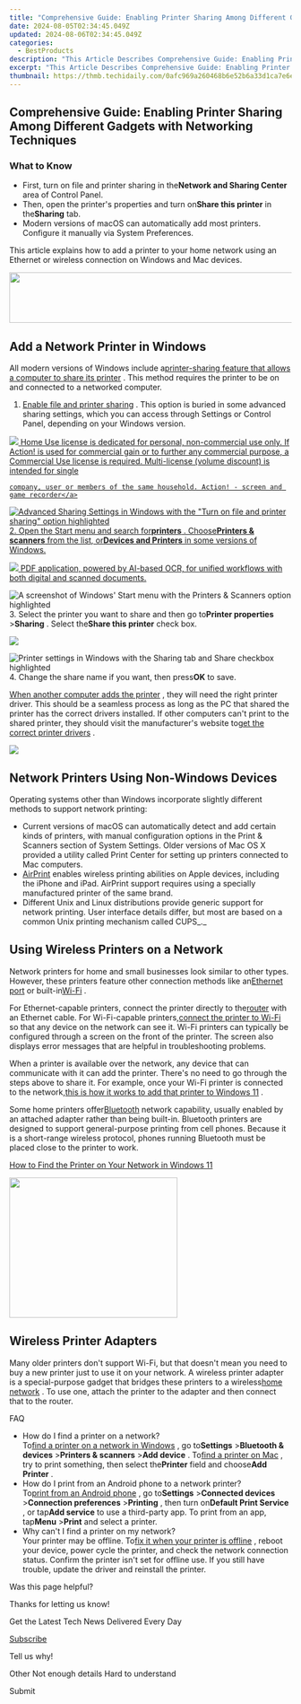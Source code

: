 ```yaml
---
title: "Comprehensive Guide: Enabling Printer Sharing Among Different Gadgets with Networking Techniques"
date: 2024-08-05T02:34:45.049Z
updated: 2024-08-06T02:34:45.049Z
categories:
  - BestProducts
description: "This Article Describes Comprehensive Guide: Enabling Printer Sharing Among Different Gadgets with Networking Techniques"
excerpt: "This Article Describes Comprehensive Guide: Enabling Printer Sharing Among Different Gadgets with Networking Techniques"
thumbnail: https://thmb.techidaily.com/0afc969a260468b6e52b6a33d1ca7e6eed63bd07ec976231956f9d4e1713d1ee.jpg
---
```


## Comprehensive Guide: Enabling Printer Sharing Among Different Gadgets with Networking Techniques
### What to Know

* First, turn on file and printer sharing in the**Network and Sharing Center** area of Control Panel.
* Then, open the printer's properties and turn on**Share this printer** in the**Sharing**  tab.
* Modern versions of macOS can automatically add most printers. Configure it manually via System Preferences.

 This article explains how to add a printer to your home network using an Ethernet or wireless connection on Windows and Mac devices.

<!-- affiliate ads begin -->
<a href="https://laganoo.pxf.io/c/5597632/1657399/16446" target="_top" id="1657399"><img src="//a.impactradius-go.com/display-ad/16446-1657399" border="0" alt="" width="728" height="90"/></a><img height="0" width="0" src="https://imp.pxf.io/i/5597632/1657399/16446" style="position:absolute;visibility:hidden;" border="0" />
<!-- affiliate ads end -->
## Add a Network Printer in Windows

 All modern versions of Windows include a[printer-sharing feature that allows a computer to share its printer](https://www.lifewire.com/windows-file-and-printer-sharing-818221) . This method requires the printer to be on and connected to a networked computer.

1. [Enable file and printer sharing](https://www.lifewire.com/windows-file-and-printer-sharing-818221) . This option is buried in some advanced sharing settings, which you can access through Settings or Control Panel, depending on your Windows version.  
<!-- affiliate ads begin -->
<a href="https://checkout.mirillis.com/order/checkout.php?PRODS=4704640&QTY=1&AFFILIATE=108875&CART=1"> <img src="https://secure.avangate.com/images/merchant/547a5a56d43f6d40f9a6a2f76501d013/products/1_mirillis_action_boxshot_store_1x.jpg" border="0">
	Home Use license is dedicated for personal, non-commercial use only. 
	If Action! is used for commercial gain or to further any commercial purpose, 
	a Commercial Use license is required. Multi-license (volume discount) is intended for single 
 
	company, user or members of the same household. Action! - screen and game recorder</a>
<!-- affiliate ads end -->
![Advanced Sharing Settings in Windows with the "Turn on file and printer sharing" option highlighted](https://www.lifewire.com/thmb/QeoZXTgCkhrKeEKJ8FXMiuN9Dmo=/1500x0/filters:no_upscale():max_bytes(150000):strip_icc():format(webp)/001-networking-a-printer-817579-3c7bf01ca0e1449db04fc9f4cba21563-03fba6c5f09c4f438ca1cb1dd6e6e848.jpg)
2. Open the Start menu and search for**printers** . Choose**Printers & scanners** from the list, or**Devices and Printers** in some versions of Windows.  
<!-- affiliate ads begin -->
<a href="https://checkout.abbyy.com/order/checkout.php?PRODS=39254549&QTY=1&AFFILIATE=108875&CART=1"> <img src="https://secure.avangate.com/images/merchant/0e5fb5c76fca16adbee503c9aff393cd/products/8_FR-Badges-NEW-FR-Standard-16-WIN-200.png" border="0"> PDF application, powered by AI-based OCR, for unified workflows with both digital and scanned documents. </a>
<!-- affiliate ads end -->
![A screenshot of Windows' Start menu with the Printers & Scanners option highlighted](https://www.lifewire.com/thmb/qjYN6dM4IdckwIT0z5IiZHp155k=/1500x0/filters:no_upscale():max_bytes(150000):strip_icc():format(webp)/002-networking-a-printer-817579-a4a6339ae1e6404b883a2925906f0054.jpg)
3. Select the printer you want to share and then go to**Printer properties** \>**Sharing** . Select the**Share this printer** check box.  
<!-- affiliate ads begin -->
<a href="https://shop.incomedia.eu/order/checkout.php?PRODS=12730965&QTY=1&AFFILIATE=108875&CART=1"><img src="https://incomedia.eu/files/images/affiliates/w5/03_WBSX5_728x90_red_CTA.jpg" border="0"></a>
<!-- affiliate ads end -->
![Printer settings in Windows with the Sharing tab and Share checkbox highlighted](https://www.lifewire.com/thmb/FMznevOCPfflR4PrsuJo27zeQYw=/1500x0/filters:no_upscale():max_bytes(150000):strip_icc():format(webp)/003-networking-a-printer-817579-479b4bf125d54847b2c6265deb2945e4.jpg)
4. Change the share name if you want, then press**OK** to save.

[When another computer adds the printer](https://www.lifewire.com/add-printer-to-windows-11-5194315) , they will need the right printer driver. This should be a seamless process as long as the PC that shared the printer has the correct drivers installed. If other computers can't print to the shared printer, they should visit the manufacturer's website to[get the correct printer drivers](https://www.lifewire.com/how-to-install-a-printer-driver-4781671) .

<!-- affiliate ads begin -->
<a href="https://secure.2checkout.com/order/checkout.php?PRODS=4715391&QTY=1&AFFILIATE=108875&CART=1"><img src="https://secure.avangate.com/images/merchant/7f687767ccf20fcea1c9dc4a5adc2326/Digisigner_banner_728_x_90_color_version.png" border="0"></a>
<!-- affiliate ads end -->
## Network Printers Using Non-Windows Devices

 Operating systems other than Windows incorporate slightly different methods to support network printing:

* Current versions of macOS can automatically detect and add certain kinds of printers, with manual configuration options in the Print & Scanners section of System Settings. Older versions of Mac OS X provided a utility called Print Center for setting up printers connected to Mac computers.
* [AirPrint](https://www.lifewire.com/things-to-know-about-airprint-iphone-2000750) enables wireless printing abilities on Apple devices, including the iPhone and iPad. AirPrint support requires using a specially manufactured printer of the same brand.
* Different Unix and Linux distributions provide generic support for network printing. User interface details differ, but most are based on a common Unix printing mechanism called CUPS_._

## Using Wireless Printers on a Network

 Network printers for home and small businesses look similar to other types. However, these printers feature other connection methods like an[Ethernet port](https://www.lifewire.com/what-is-an-ethernet-port-817546) or built-in[Wi-Fi](https://www.lifewire.com/what-is-wi-fi-2377430) .

 For Ethernet-capable printers, connect the printer directly to the[router](https://www.lifewire.com/what-is-a-router-2618162) with an Ethernet cable. For Wi-Fi-capable printers,[connect the printer to Wi-Fi](https://www.lifewire.com/how-to-connect-printer-to-wifi-4767485) so that any device on the network can see it. Wi-Fi printers can typically be configured through a screen on the front of the printer. The screen also displays error messages that are helpful in troubleshooting problems.

 When a printer is available over the network, any device that can communicate with it can add the printer. There's no need to go through the steps above to share it. For example, once your Wi-Fi printer is connected to the network,[this is how it works to add that printer to Windows 11](https://www.lifewire.com/add-printer-to-windows-11-5194315) .

 Some home printers offer[Bluetooth](https://www.lifewire.com/what-is-bluetooth-2377412) network capability, usually enabled by an attached adapter rather than being built-in. Bluetooth printers are designed to support general-purpose printing from cell phones. Because it is a short-range wireless protocol, phones running Bluetooth must be placed close to the printer to work.

[How to Find the Printer on Your Network in Windows 11](https://www.lifewire.com/find-printer-on-network-in-windows-11-5193983)

<!-- affiliate ads begin -->
<a href="https://homestyler.sjv.io/c/5597632/2044747/22993" target="_top" id="2044747"><img src="//a.impactradius-go.com/display-ad/22993-2044747" border="0" alt="" width="300" height="250"/></a><img height="0" width="0" src="https://imp.pxf.io/i/5597632/2044747/22993" style="position:absolute;visibility:hidden;" border="0" />
<!-- affiliate ads end -->
## Wireless Printer Adapters

 Many older printers don't support Wi-Fi, but that doesn't mean you need to buy a new printer just to use it on your network. A wireless printer adapter is a special-purpose gadget that bridges these printers to a wireless[home network](https://www.lifewire.com/how-to-build-and-maintain-the-best-home-network-4097862) . To use one, attach the printer to the adapter and then connect that to the router.

 FAQ

* How do I find a printer on a network?  
 To[find a printer on a network in Windows](https://www.lifewire.com/find-printer-on-network-in-windows-11-5193983) , go to**Settings** \>**Bluetooth & devices** \>**Printers & scanners** \>**Add device** . To[find a printer on Mac](https://www.lifewire.com/find-printer-on-network-in-windows-11-5193983) , try to print something, then select the**Printer** field and choose**Add Printer** .
* How do I print from an Android phone to a network printer?  
 To[print from an Android phone](https://www.lifewire.com/how-to-print-from-android-4769907) , go to**Settings** \>**Connected devices** \>**Connection preferences** \>**Printing** , then turn on**Default Print Service** , or tap**Add service** to use a third-party app. To print from an app, tap**Menu** \>**Print** and select a printer.
* Why can't I find a printer on my network?  
 Your printer may be offline. To[fix it when your printer is offline](https://www.lifewire.com/fix-printer-offline-for-windows-and-mac-4628315) , reboot your device, power cycle the printer, and check the network connection status. Confirm the printer isn't set for offline use. If you still have trouble, update the driver and reinstall the printer.

Was this page helpful?

Thanks for letting us know!

 Get the Latest Tech News Delivered Every Day

[Subscribe](https://www.lifewire.com/#)

Tell us why!

 Other  Not enough details  Hard to understand

 Submit

<ins class="adsbygoogle"
     style="display:block"
     data-ad-format="autorelaxed"
     data-ad-client="ca-pub-7571918770474297"
     data-ad-slot="1223367746"></ins>



<ins class="adsbygoogle"
     style="display:block"
     data-ad-client="ca-pub-7571918770474297"
     data-ad-slot="8358498916"
     data-ad-format="auto"
     data-full-width-responsive="true"></ins>
